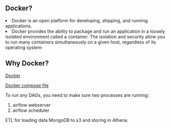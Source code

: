 ## Docker?

<li> Docker is an open platform for developing, shipping, and running applications.
<li> Docker provides the ability to package and run an application in a loosely isolated environment called a container. The isolation and security allow you to run many containers simultaneously on a given host, regardless of its operating system

## Why Docker?

[Docker](https://github.com/puckel/docker-airflow)

[Docker compose file](https://github.com/deepak6446/Data_engineering/edit/master/Airflow_Docker/)

To run any DAGs, you need to make sure two processes are running:<br>
1. airflow webserver<br>
2. airflow scheduler


ETL for loading data MongoDB to s3 and storing in Athena.
